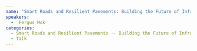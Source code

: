 ```yaml
---
name: "Smart Roads and Resilient Pavements: Building the Future of Infrastructure - Fergus Mok"
speakers:
  -  Fergus Mok
categories:
  - Smart Roads and Resilient Pavements -- Building the Future of Infrastructure
  - Talk
---
```


